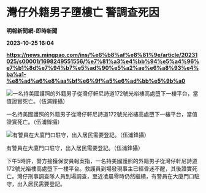 # 灣仔外籍男子墮樓亡 警調查死因
**明報新聞網-即時新聞**

**2023-10-25 16:04**

**https://news.mingpao.com/ins/%e6%b8%af%e8%81%9e/article/20231025/s00001/1698249551556/%e7%81%a3%e4%bb%94%e5%a4%96%e7%b1%8d%e7%94%b7%e5%ad%90%e5%a2%ae%e6%a8%93%e4%ba%a1-%e8%ad%a6%e8%aa%bf%e6%9f%a5%e6%ad%bb%e5%9b%a0**

![一名持美國護照的外籍男子從灣仔軒尼詩道172號光裕樓高處墮下一樓平台，當值證實死亡。（伍浦鋒攝）](https://fs.mingpao.com/ins/20231025/s00001/0b8fc4eaae3a50f8feab4d4801687cde.jpg)

一名持美國護照的外籍男子從灣仔軒尼詩道172號光裕樓高處墮下一樓平台，當值證實死亡。（伍浦鋒攝）

![有警員在大廈門口駐守，出入居民需要登記。（伍浦鋒攝）](https://fs.mingpao.com/ins/20231025/s00001/0b9530b0c5ea5b2491ac5d282117078d.jpg)

有警員在大廈門口駐守，出入居民需要登記。（伍浦鋒攝）

下午5時許，警方接獲保安員報案指，一名持美國護照的外籍男子從灣仔軒尼詩道172號光裕樓高處墮下一樓平台。救護員到場發現事主已經昏迷不醒，其後證實死亡。灣仔刑事調查隊人員到場調查，至近凌晨零時仍然繼續，有警員在大廈門口駐守，出入居民需要登記。